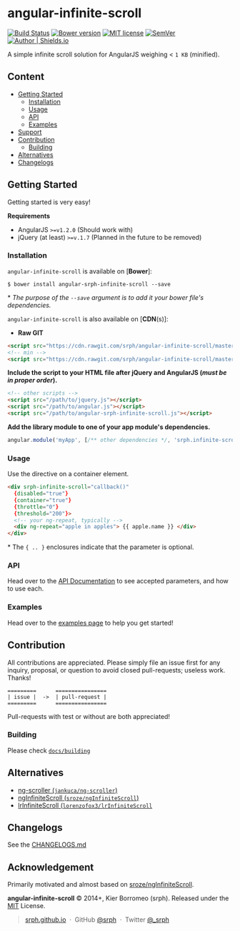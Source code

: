 # angular-infinite-scroll

[![Build Status](https://travis-ci.org/srph/angular-infinite-scroll.svg?branch=master)](https://travis-ci.org/srph/angular-infinite-scroll) [![Bower version](https://badge.fury.io/bo/angular-srph-infinite-scroll.svg)](http://badge.fury.io/bo/angular-srph-infinite-scroll) [![MIT license](http://img.shields.io/badge/license-MIT-brightgreen.svg)](http://opensource.org/licenses/MIT) [![SemVer](http://img.shields.io/badge/semver-2.0.0-brightgreen.svg)](http://semver.org/spec/v2.0.0.html) [![Author | Shields.io](http://img.shields.io/badge/author-%40srph-blue.svg?style=flat-square)](http://twitter.com/_srph)

A simple infinite scroll solution for AngularJS weighing < ```1 KB``` (minified).

## Content

- [Getting Started](#getting-started)
  - [Installation](#installation)
  - [Usage](#usage)
  - [API](#api)
  - [Examples](#examples)
- [Support](#support)
- [Contribution](#contributing)
  - [Building](#building)
- [Alternatives](#alternatives)
- [Changelogs](#changelogs)

## Getting Started

Getting started is very easy!

**Requirements**

- AngularJS ```>=v1.2.0``` (Should work with)
- jQuery (at least) ```>=v.1.7``` (Planned in the future to be removed)

### Installation

```angular-infinite-scroll``` is available on [**Bower**]:

```
$ bower install angular-srph-infinite-scroll --save
```

\* *The purpose of the ```--save``` argument is to add it your bower file's dependencies.*

```angular-infinite-scroll``` is also available on [**CDN**(s)]:

- **Raw GIT**
```html
<script src="https://cdn.rawgit.com/srph/angular-infinite-scroll/master/dist/angular-srph-infinite-scroll.js"></script>
<!-- min -->
<script src="https://cdn.rawgit.com/srph/angular-infinite-scroll/master/dist/angular-srph-infinite-scroll.min.js"></script>
```

**Include the script to your HTML file after jQuery and AngularJS (*must be in proper order*).**

```html
<!-- other scripts -->
<script src="/path/to/jquery.js"></script>
<script src="/path/to/angular.js"></script>
<script src="/path/to/angular-srph-infinite-scroll.js"></script>
```

**Add the library module to one of your app module's dependencies.**

```js
angular.module('myApp', [/** other dependencies */, 'srph.infinite-scroll']);
```

### Usage

Use the directive on a container element.

```html
<div srph-infinite-scroll="callback()"
  {disabled="true"}
  {container="true"}
  {throttle="0"}
  {threshold="200"}>
  <!-- your ng-repeat, typically -->
  <div ng-repeat="apple in apples"> {{ apple.name }} </div>
</div>
```

\* The `{ .. }` enclosures indicate that the parameter is optional.

### API

Head over to the [API Documentation](https://github.com/srph/angular-infinite-scroll/blob/master/docs/api.md) to see accepted parameters, and how to use each.

### Examples

Head over to the [examples page](http://srph.github.io/angular-infinite-scroll/) to help you get started!

## Contribution

All contributions are appreciated. Please simply file an issue first for any inquiry, proposal, or question to avoid closed pull-requests; useless work. Thanks!

```
=========      ================
| issue |  ->  | pull-request |
=========      ================
```

Pull-requests with test or without are both appreciated!

### Building

Please check [`docs/building`](https://github.com/srph/angular-infinite-scroll/edit/master/README.md)

## Alternatives

- [ng-scroller (`jankuca/ng-scroller`)](https://github.com/jankuca/ng-scroller)
- [ngInfiniteScroll (`sroze/ngInfiniteScroll`)](https://github.com/sroze/ngInfiniteScroll)
- [lrInfiniteScroll (`lorenzofox3/lrInfiniteScroll`](https://github.com/lorenzofox3/lrInfiniteScroll)

## Changelogs

See the [CHANGELOGS.md](https://github.com/srph/angular-infinite-scroll/blob/master/docs/CHANGELOG.md)

## Acknowledgement

Primarily motivated and almost based on [sroze/ngInfiniteScroll](https://github.com/sroze/ngInfiniteScroll).

**angular-infinite-scroll** © 2014+, Kier Borromeo (srph). Released under the [MIT](http://mit-license.org/) License.<br>

> [srph.github.io](http://srph.github.io) &nbsp;&middot;&nbsp;
> GitHub [@srph](https://github.com/srph) &nbsp;&middot;&nbsp;
> Twitter [@_srph](https://twitter.com/_srph)

